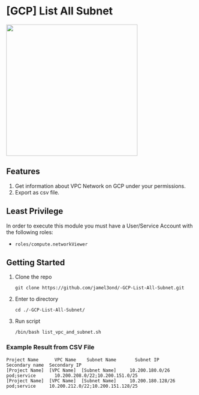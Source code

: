 # [GCP] List All Subnet

<img src="https://download.logo.wine/logo/Google_Cloud_Platform/Google_Cloud_Platform-Logo.wine.png" width="350px">


## Features

1. Get information about VPC Network on GCP under your permissions.
2. Export as csv file.

## Least Privilege

In order to execute this module you must have a User/Service Account with the following roles:

- `roles/compute.networkViewer`

## Getting Started
1. Clone the repo
   ```HTTPS
   git clone https://github.com/jamel3ond/-GCP-List-All-Subnet.git
   ```
2. Enter to directory
   ```
   cd ./-GCP-List-All-Subnet/
   ```
3. Run script 
   ```
   /bin/bash list_vpc_and_subnet.sh
   ```

### Example Result from CSV File
```
Project Name	  VPC Name	  Subnet Name	    Subnet IP	        Secondary name	Secondary IP
[Project Name]	[VPC Name]	[Subnet Name]	  10.200.180.0/26	  pod;service	    10.200.208.0/22;10.200.151.0/25
[Project Name]	[VPC Name]	[Subnet Name]	  10.200.180.128/26	pod;service	    10.200.212.0/22;10.200.151.128/25
```
